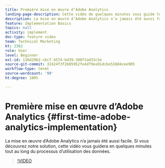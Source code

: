 ```yaml
---
title: Première mise en œuvre dʼAdobe Analytics
landing-page-description: Cette vidéo de quelques minutes vous guide tout au long du processus d’utilisation des données d’Adobe Analytics.
description: La mise en œuvre d’Adobe Analytics n’a jamais été aussi facile. Si vous découvrez notre solution, cette vidéo vous guidera en quelques minutes tout au long du processus d’utilisation des données.
feature: Implementation Basics
topics: null
activity: implement
doc-type: feature video
team: Technical Marketing
kt: 2362
role: User
level: Beginner
exl-id: 110d2962-cbcf-4574-bd39-308f2ad33c5e
source-git-commit: 32424f3f2b05952fe4df9ea91dcbe51684cee905
workflow-type: tm+mt
source-wordcount: '99'
ht-degree: 100%

---
```


# Première mise en œuvre dʼAdobe Analytics {#first-time-adobe-analytics-implementation}

La mise en œuvre d’Adobe Analytics n’a jamais été aussi facile. Si vous découvrez notre solution, cette vidéo vous guidera en quelques minutes tout au long du processus d’utilisation des données.

>[!VIDEO](https://video.tv.adobe.com/v/25456/?quality=12)
